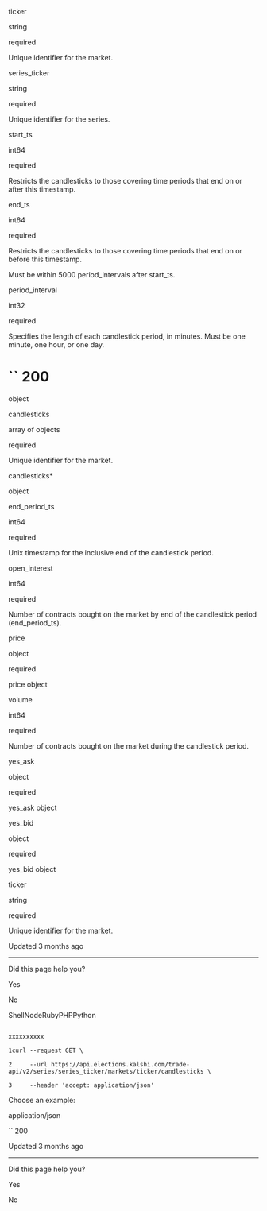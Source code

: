 ticker

string

required

Unique identifier for the market.

series\_ticker

string

required

Unique identifier for the series.

start\_ts

int64

required

Restricts the candlesticks to those covering time periods that end on or after this timestamp.

end\_ts

int64

required

Restricts the candlesticks to those covering time periods that end on or before this timestamp.

Must be within 5000 period\_intervals after start\_ts.

period\_interval

int32

required

Specifies the length of each candlestick period, in minutes. Must be one minute, one hour, or one day.

# `` 200

object

candlesticks

array of objects

required

Unique identifier for the market.

candlesticks\*

object

end\_period\_ts

int64

required

Unix timestamp for the inclusive end of the candlestick period.

open\_interest

int64

required

Number of contracts bought on the market by end of the candlestick period (end\_period\_ts).

price

object

required

price object

volume

int64

required

Number of contracts bought on the market during the candlestick period.

yes\_ask

object

required

yes\_ask object

yes\_bid

object

required

yes\_bid object

ticker

string

required

Unique identifier for the market.

Updated 3 months ago

* * *

Did this page help you?

Yes

No

ShellNodeRubyPHPPython

```

xxxxxxxxxx

1curl --request GET \

2     --url https://api.elections.kalshi.com/trade-api/v2/series/series_ticker/markets/ticker/candlesticks \

3     --header 'accept: application/json'

```

Choose an example:

application/json

`` 200

Updated 3 months ago

* * *

Did this page help you?

Yes

No